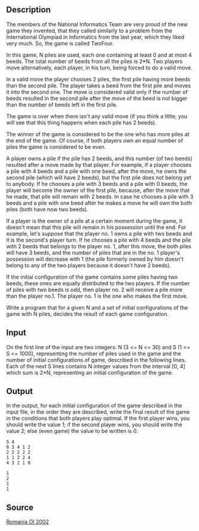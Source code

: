 <h2>Description</h2><p>The members of the National Informatics Team are very proud of the new game they invented, that they called similarly to a problem from the International Olympiad in Informatics from the last year, which they liked very much. So, the game is called TwoFour.
</p>
In this game, N piles are used, each one containing at least 0 and at most 4 beeds. The total number of beeds from all the piles is 2*N. Two players move alternatively, each player, in his turn, being forced to do a valid move.

In a valid move the player chooses 2 piles, the first pile having more beeds than the second pile. The player takes a beed from the first pile and moves it into the second one. The move is considered valid only if the number of beeds resulted in the second pile after the move of the beed is not bigger than the number of beeds left in the first pile. 

The game is over when there isn't any valid move (if you think a little, you will see that this thing happens when each pile has 2 beeds).

The winner of the game is considered to be the one who has more piles at the end of the game. Of course, if both players own an equal number of piles the game is considered to be even. 

A player owns a pile if the pile has 2 beeds, and this number (of two beeds) resulted after a move made by that player. For example, if a player chooses a pile with 4 beeds and a pile with one beed, after the move, he owns the second pile (which will have 2 beeds), but the first pile does not belong yet to anybody. If he chooses a pile with 3 beeds and a pile with 0 beeds, the player will become the owner of the first pile, because, after the move that he made, that pile will remain with 2 beeds. In case he chooses a pile with 3 beeds and a pile with one beed after he makes a move he will own the both piles (both have now two beeds).

If a player is the owner of a pile at a certain moment during the game, it doesn't mean that this pile will remain in his possession until the end. For example, let's suppose that the player no. 1 owns a pile with two beeds and it is the second's player turn. If he chooses a pile with 4 beeds and the pile with 2 beeds that belongs to the player no. 1, after this move, the both piles will have 3 beeds, and the number of piles that are in the no. 1 player's possession will decrease with 1 (the pile formerly owned by him doesn't belong to any of the two players because it doesn't have 2 beeds).

If the initial configuration of the game contains some piles having two beeds, these ones are equally distributed to the two players. If the number of piles with two beeds is odd, then player no. 2 will receive a pile more than the player no.1. The player no. 1 is the one who makes the first move.

Write a program that for a given N and a set of initial configurations of the game with N piles, decides the result of each game configuration.
<h2>Input</h2><p>On the first line of the input are two integers: N (3 &lt;= N &lt;= 30) and S (1 &lt;= S &lt;= 1000), representing the number of piles used in the game and the number of initial configurations of game, described in the following lines. Each of the next S lines contains N integer values from the interval [0, 4] which sum is 2*N, representing an initial configuration of the game.</p><h2>Output</h2><p>In the output, for each initial configuration of the game described in the input file, in the order they are described, write the final result of the game in the conditions that both players play optimal. If the first player wins, you should write the value 1; if the second player wins, you should write the value 2; else (even game) the value to be written is 0.</p><pre><code class="language-input1">5 4
0 3 4 1 2
2 2 2 2 2
1 1 2 2 4
4 3 2 1 0
</code></pre><pre><code class="language-output1">1
2
1
1 
</code></pre><h2>Source</h2><a href="searchproblem?field=source&amp;key=Romania+OI+2002">Romania OI 2002</a>